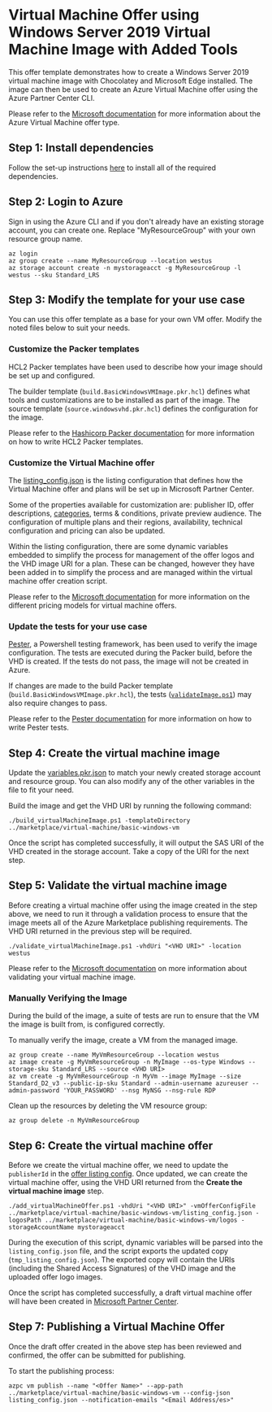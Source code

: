 # Virtual Machine Offer using Windows Server 2019 Virtual Machine Image with Added Tools

This offer template demonstrates how to create a Windows Server 2019 virtual machine image with Chocolatey and Microsoft Edge installed. The image can then be used to create an Azure Virtual Machine offer using the Azure Partner Center CLI.

Please refer to the [Microsoft documentation](https://learn.microsoft.com/en-us/azure/marketplace/marketplace-virtual-machines) for more information about the Azure Virtual Machine offer type.

## Step 1: Install dependencies

Follow the set-up instructions [here](../../../README.md) to install all of the required dependencies.

## Step 2: Login to Azure

Sign in using the Azure CLI and if you don't already have an existing storage account, you can create one. Replace "MyResourceGroup" with your own resource group name.
```
az login
az group create --name MyResourceGroup --location westus
az storage account create -n mystorageacct -g MyResourceGroup -l westus --sku Standard_LRS
```

## Step 3: Modify the template for your use case
You can use this offer template as a base for your own VM offer. Modify the noted files below to suit your needs.

### Customize the Packer templates
HCL2 Packer templates have been used to describe how your image should be set up and configured.

The builder template (`build.BasicWindowsVMImage.pkr.hcl`) defines what tools and customizations are to be installed as part of the image.
The source template (`source.windowsvhd.pkr.hcl`) defines the configuration for the image.

Please refer to the [Hashicorp Packer documentation](https://www.packer.io/docs/templates/hcl_templates) for more information on how to write HCL2 Packer templates.

### Customize the Virtual Machine offer
The [listing_config.json](listing_config.json) is the listing configuration that defines how the Virtual Machine offer and plans will be set up in Microsoft Partner Center.

Some of the properties available for customization are: publisher ID, offer descriptions, [categories](https://learn.microsoft.com/en-us/azure/marketplace/cloud-partner-portal-api-creating-offer#azure-marketplace-categories), terms & conditions, private preview audience. The configuration of multiple plans and their regions, availability, technical configuration and pricing can also be updated.

Within the listing configuration, there are some dynamic variables embedded to simplify the process for management of the offer logos and the VHD image URI for a plan. These can be changed, however they have been added in to simplify the process and are managed within the virtual machine offer creation script.

Please refer to the [Microsoft documentation](https://docs.microsoft.com/en-us/azure/marketplace/cloud-partner-portal-api-setting-price) for more information on the different pricing models for virtual machine offers.

### Update the tests for your use case
[Pester](https://pester.dev/), a Powershell testing framework, has been used to verify the image configuration. The tests are executed during the Packer build, before the VHD is created. If the tests do not pass, the image will not be created in Azure.

If changes are made to the build Packer template (`build.BasicWindowsVMImage.pkr.hcl`), the tests ([`validateImage.ps1`](tests/validateImage.ps1)) may also require changes to pass.

Please refer to the [Pester documentation](https://pester.dev/docs/quick-start) for more information on how to write Pester tests.

## Step 4: Create the virtual machine image
Update the [variables.pkr.json](variables.pkr.json) to match your newly created storage account and resource group. You can also modify any of the other variables in the file to fit your need.

Build the image and get the VHD URI by running the following command:
```
./build_virtualMachineImage.ps1 -templateDirectory ../marketplace/virtual-machine/basic-windows-vm
```

Once the script has completed successfully, it will output the SAS URI of the VHD created in the storage account. Take a copy of the URI for the next step.

## Step 5: Validate the virtual machine image
Before creating a virtual machine offer using the image created in the step above, we need to run it through a validation process to ensure that the image meets all of the Azure Marketplace publishing requirements. The VHD URI returned in the previous step will be required.

```
./validate_virtualMachineImage.ps1 -vhdUri "<VHD URI>" -location westus
```

Please refer to the [Microsoft documentation](https://docs.microsoft.com/en-us/azure/marketplace/azure-vm-image-test) on more information about validating your virtual machine image.

### Manually Verifying the Image

During the build of the image, a suite of tests are run to ensure that the VM the image is built from, is configured correctly.

To manually verify the image, create a VM from the managed image.
```
az group create --name MyVmResourceGroup --location westus
az image create -g MyVmResourceGroup -n MyImage --os-type Windows --storage-sku Standard_LRS --source <VHD URI>
az vm create -g MyVmResourceGroup -n MyVm --image MyImage --size Standard_D2_v3 --public-ip-sku Standard --admin-username azureuser --admin-password 'YOUR_PASSWORD' --nsg MyNSG --nsg-rule RDP
```

Clean up the resources by deleting the VM resource group:
```
az group delete -n MyVmResourceGroup
```

## Step 6: Create the virtual machine offer
Before we create the virtual machine offer, we need to update the `publisherId` in the [offer listing config](listing_config.json). Once updated, we can create the virtual machine offer, using the VHD URI returned from the **Create the virtual machine image** step.

```
./add_virtualMachineOffer.ps1 -vhdUri "<VHD URI>" -vmOfferConfigFile ../marketplace/virtual-machine/basic-windows-vm/listing_config.json -logosPath ../marketplace/virtual-machine/basic-windows-vm/logos -storageAccountName mystorageacct
```

During the execution of this script, dynamic variables will be parsed into the `listing_config.json` file, and the script exports the updated copy (`tmp_listing_config.json`). The exported copy will contain the URIs (including the Shared Access Signatures) of the VHD image and the uploaded offer logo images.

Once the script has completed successfully, a draft virtual machine offer will have been created in [Microsoft Partner Center](https://partner.microsoft.com/en-us/dashboard/marketplace-offers/overview).

## Step 7: Publishing a Virtual Machine Offer
Once the draft offer created in the above step has been reviewed and confirmed, the offer can be submitted for publishing.

To start the publishing process:
```
azpc vm publish --name "<Offer Name>" --app-path ../marketplace/virtual-machine/basic-windows-vm --config-json listing_config.json --notification-emails "<Email Address/es>"
```
